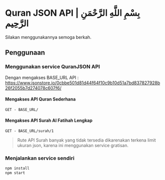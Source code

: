 # Quran JSON API | بِسْمِ اللَّهِ الرَّحْمَنِ الرَّحِيم

Silakan menggunakannya semoga berkah.

## Penggunaan

### Menggunakan service QuranJSON API
Dengan mengakses BASE_URL API : https://www.jsonstore.io/0cbbe501d81d44f64f10c9b10d51a7bd837827928b26f2055b7d274078c607f6/
#### Mengakses API Quran Sederhana
```
GET - BASE_URL/ 
```
#### Mengakses API Surah Al Fatihah Lengkap
```
GET - BASE_URL/surah/1 
```
> Rute API Surah banyak yang tidak tersedia dikarenakan terkena limit ukuran json, karena ini menggunakan service gratisan.
### Menjalankan service sendiri

```bash
npm install
npm start
```
